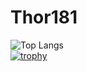 # Thor181
![Top Langs](https://github-readme-stats.vercel.app/api/top-langs/?username=thor181&layout=compact)  
[![trophy](https://github-profile-trophy.vercel.app/?username=thor181&theme=dracula&row=2&column=4)](https://github.com/ryo-ma/github-profile-trophy)

